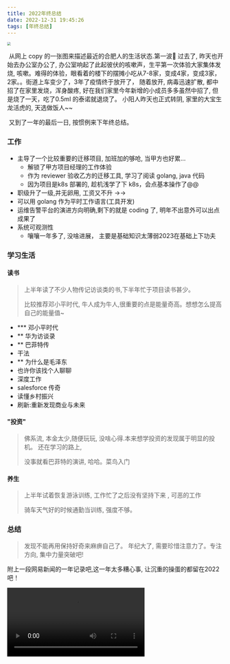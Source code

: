 ```yaml
---
title: 2022年终总结
date: 2022-12-31 19:45:26
tags: [年终总结]
---
```


<img src="https://shunzhou.me/images/2022pic-year.jfif" style="zoom:50%;" />

​       从网上 copy 的一张图来描述最近的合肥人的生活状态.第一波🐏 过去了, 昨天也开始去办公室办公了, 办公室响起了此起彼伏的咳嗽声，生平第一次体验大家集体发烧, 咳嗽。难得的体验，眼看着的楼下的摆摊小吃从7-8家，变成4家，变成3家， 2家。。街道上车变少了，3年了疫情终于放开了， 随着放开, 病毒迅速扩散, 都中招了在家里发烧，浑身酸疼, 好在我们家里今年新增的小成员多多虽然中招了, 但是烧了一天，吃了0.5ml 的泰诺就退烧了。 小阳人昨天也正式转阴, 家里的大宝生龙活虎的, 天选做饭人~~

​      又到了一年的最后一日, 按惯例来下年终总结。

  ### 工作

- 主导了一个比较重要的迁移项目, 加班加的够呛, 当甲方也好累...
  - 解锁了甲方项目经理的工作体验
  - 作为 reviewer 验收乙方的迁移工具, 学习了阅读 golang, java 代码
  - 因为项目是k8s 部署的, 趁机浅学了下 k8s，会点基本操作了@@
- 职级升了一级,并无卵用, 工资又不升 →→
- 可以用 golang 作为平时工作语言(工具开发)
- 运维告警平台的演进方向明确,剩下的就是 coding 了, 明年不出意外可以出点成果了
- 系统可观测性
  - 嚷嚷一年多了, 没啥进展， 主要是基础知识太薄弱2023在基础上下功夫

### 学习生活

#### 读书

> 上半年读了不少人物传记访谈类的书,下半年忙于项目读书甚少。 
>
> 比较推荐邓小平时代, 牛人成为牛人,很重要的点是能量奇高。想想怎么提高自己的能量值~

- *** 邓小平时代
- ** 华为访谈录
- ** 巴菲特传
- 干法
- ** 为什么是毛泽东
- 也许你该找个人聊聊
- 深度工作
- salesforce 传奇
- 读懂乡村振兴
- 刷新:重新发现商业与未来

#### "投资"

> 佛系流, 本金太少,随便玩玩, 没啥心得.本来想学投资的发现属于明显的投机。 还在学习的路上,
>
> 没事就看巴菲特的演讲, 哈哈。菜鸟入门

#### 养生

> 上半年试着恢复游泳训练, 工作忙了之后没有坚持下来 , 可恶的工作
>
> 骑车天气好的时候通勤当训练, 强度不够。 

### 总结

> 发现不能再用保持好奇来麻痹自己了。 年纪大了, 需要珍惜注意力了。专注方向, 集中力量突破吧! 

附上一段网易新闻的一年记录吧,这一年太多糟心事, 让沉重的操蛋的都留在2022吧！

<video src="https://shunzhou.me/video/netease-news-2022.mp4" width="320" controls>   你的浏览器不支持 <code>video</code> 标签。 </video>

